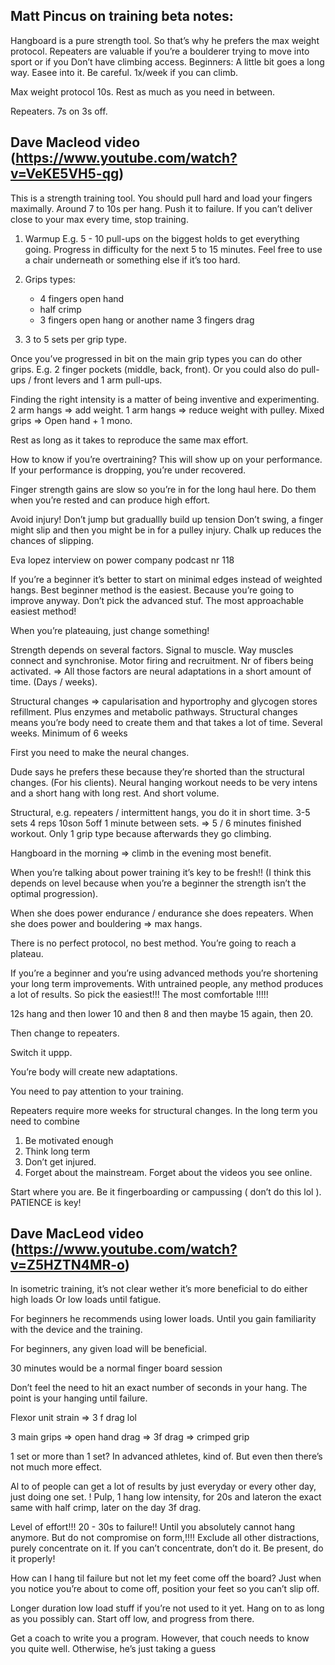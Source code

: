 ## Matt Pincus on training beta notes:

Hangboard is a pure strength tool.
So that’s why he prefers the max weight protocol.
Repeaters are valuable if you’re a boulderer trying to move into sport or if you 
Don’t have climbing access.
Beginners: A little bit goes a long way. Easee into it. Be careful. 1x/week if you can climb.

Max weight protocol 10s.
Rest as much as you need in between.

Repeaters.
7s on 3s off.

## Dave Macleod video (https://www.youtube.com/watch?v=VeKE5VH5-qg)

This is a strength training tool. 
You should pull hard and load your fingers maximally. 
Around 7 to 10s per hang.
Push it to failure.
If you can’t deliver close to your max every time, stop training.

1) Warmup 
     E.g. 5 - 10 pull-ups on the biggest holds to get everything going.
    Progress in difficulty for the next 5 to 15 minutes. 
    Feel free to use a chair underneath or something else if it’s too hard.

2) Grips types:

    - 4 fingers open hand
    - half crimp
    - 3 fingers open hang or another name 3 fingers drag

3) 3 to 5 sets per grip type.



Once you’ve progressed in bit on the main grip types you can do other grips.
E.g. 2 finger pockets (middle, back, front).
Or you could also do pull-ups / front levers and 1 arm pull-ups.

Finding the right intensity is a matter of being inventive and experimenting.
2 arm hangs => add weight.
1 arm hangs => reduce weight with pulley.
Mixed grips => Open hand + 1 mono.


Rest as long as it takes to reproduce the same max effort.

How to know if you’re overtraining? 
This will show up on your performance. If your performance is dropping, you’re under recovered.

Finger strength gains are slow so you’re in for the long haul here.
Do them when you’re rested and can produce high effort.

Avoid injury!
Don’t jump but graduallly build up tension
Don’t swing, a finger might slip and then you might be in for a pulley injury.
Chalk up reduces the chances of slipping.

Eva lopez interview on power company podcast nr 118

If you’re a beginner it’s better to start on minimal edges instead of weighted hangs.
Best beginner method is the easiest.
Because you’re going to improve anyway. 
Don’t pick the advanced stuf.
The most approachable easiest method!

When you’re plateauing, just change something!

Strength depends on several factors.
Signal to muscle.
Way muscles connect and synchronise.
Motor firing and recruitment.
Nr of fibers being activated.
=> All those factors are neural adaptations in a short amount of time. (Days / weeks).

Structural changes => capularisation and hyportrophy and glycogen stores refillment. Plus enzymes and metabolic pathways.
Structural changes means you’re body need to create them and that takes a lot of time.
Several weeks.
Minimum of 6 weeks 

First you need to make the neural changes.

Dude says he prefers these because they’re shorted than the structural changes. (For his clients).
Neural hanging workout needs to be very intens and a short hang with long rest. And short volume.

Structural, e.g. repeaters / intermittent hangs, you do it in short time. 
3-5 sets 4 reps 10son 5off 1 minute between sets. => 5 / 6 minutes finished workout.
Only 1 grip type because afterwards they go climbing.

Hangboard in the morning => climb in the evening most benefit.

When you’re talking about power training it’s key to be fresh!!
(I think this depends on level because when you’re a beginner the strength isn’t the optimal progression).

When she does power endurance / endurance she does repeaters.
When she does power and bouldering => max hangs.

There is no perfect protocol, no best method.
You’re going to reach a plateau.

If you’re a beginner and you’re using advanced methods you’re shortening your long term improvements.
With untrained people, any method produces a lot of results.
So pick the easiest!!!
The most comfortable !!!!!

12s hang and then lower 10 and then 8 and then maybe 15 again, then 20.

Then change to repeaters.

Switch it uppp.

You’re body will create new adaptations.

You need to pay attention to your training. 

Repeaters require more weeks for structural changes.
In the long term you need to combine


1) Be motivated enough 
2) Think long term
3) Don’t get injured.
4) Forget about the mainstream. Forget about the videos you see online.

Start where you are. Be it fingerboarding or campussing ( don’t do this lol ).
PATIENCE is key!

## Dave MacLeod video (https://www.youtube.com/watch?v=Z5HZTN4MR-o)

In isometric training, it’s not clear wether it’s more beneficial to do either high loads 
Or low loads until fatigue. 

For beginners he recommends using lower loads. Until you gain familiarity with the device and the training. 

For beginners, any given load will be beneficial. 

30 minutes would be a normal finger board session

Don’t feel the need to hit an exact number of seconds in your hang. The point is your hanging until failure. 

Flexor unit strain => 3 f drag lol

3 main grips => open hand drag => 3f drag => crimped grip



1 set or more than 1 set?
In advanced athletes, kind of. But even then there’s not much more effect.

Al to of people can get a lot of results by just everyday or every other day, just doing one set.
! Pulp, 1 hang low intensity, for 20s and lateron the exact same with half crimp, later on the day 3f drag.

Level of effort!!!
20 - 30s to failure!! Until you absolutely cannot hang anymore. But do not compromise on form,!!!!
Exclude all other distractions, purely concentrate on it. If you can’t concentrate, don’t do it.
Be present, do it properly!

How can I hang til failure but not let my feet come off the board?
Just when you notice you’re about to come off, position your feet so you can’t slip off.

Longer duration low load stuff if you’re not used to it yet. Hang on to as long as you possibly can.
Start off low, and progress from there.

Get a coach to write you a program.
However, that couch needs to know you quite well. Otherwise, he’s just taking a guess 









